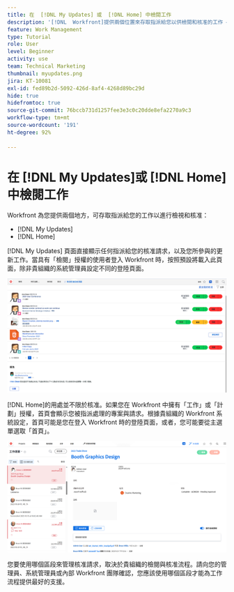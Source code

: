 ```yaml
---
title: 在  [!DNL My Updates] 或  [!DNL Home] 中檢閱工作
description: '[!DNL  Workfront]提供兩個位置來存取指派給您以供檢閱和核准的工作 —  [!DNL My Updates] 和 [!DNL Home] '
feature: Work Management
type: Tutorial
role: User
level: Beginner
activity: use
team: Technical Marketing
thumbnail: myupdates.png
jira: KT-10081
exl-id: fed89b2d-5092-426d-8af4-4268d89bc29d
hide: true
hidefromtoc: true
source-git-commit: 76bccb731d1257fee3e3c0c20dde8efa2270a9c3
workflow-type: tm+mt
source-wordcount: '191'
ht-degree: 92%

---
```


# 在 [!DNL My Updates]或 [!DNL Home] 中檢閱工作

Workfront 為您提供兩個地方，可存取指派給您的工作以進行檢視和核准：

* [!DNL My Updates]
* [!DNL Home]

[!DNL My Updates] 頁面直接顯示任何指派給您的核准請求，以及您所參與的更新工作。當具有「檢閱」授權的使用者登入 Workfront 時，按照預設將載入此頁面，除非貴組織的系統管理員設定不同的登陸頁面。

![影像顯示 [!DNL My Updates] 頁面](assets/my-updates-overview.png)

[!DNL Home]的用處並不限於核准。如果您在 Workfront 中擁有「工作」或「計劃」授權，首頁會顯示您被指派處理的專案與請求。根據貴組織的 Workfront 系統設定，首頁可能是您在登入 Workfront 時的登陸頁面，或者，您可能要從主選單選取「首頁」。

![影像顯示[!DNL Home]](assets/home-overview.png)

您要使用哪個區段來管理核准請求，取決於貴組織的檢閱與核准流程。請向您的管理員、系統管理員或內部 Workfront 團隊確認，您應該使用哪個區段才能為工作流程提供最好的支援。
